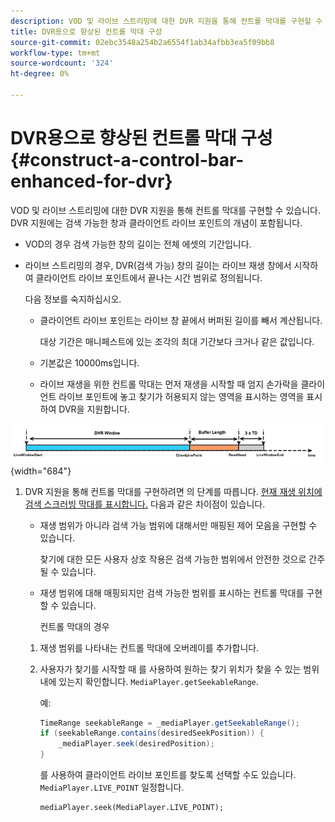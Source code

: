 ```yaml
---
description: VOD 및 라이브 스트리밍에 대한 DVR 지원을 통해 컨트롤 막대를 구현할 수 있습니다. DVR 지원에는 검색 가능한 창과 클라이언트 라이브 포인트의 개념이 포함됩니다.
title: DVR용으로 향상된 컨트롤 막대 구성
source-git-commit: 02ebc3548a254b2a6554f1ab34afbb3ea5f09bb8
workflow-type: tm+mt
source-wordcount: '324'
ht-degree: 0%

---
```


# DVR용으로 향상된 컨트롤 막대 구성 {#construct-a-control-bar-enhanced-for-dvr}

VOD 및 라이브 스트리밍에 대한 DVR 지원을 통해 컨트롤 막대를 구현할 수 있습니다. DVR 지원에는 검색 가능한 창과 클라이언트 라이브 포인트의 개념이 포함됩니다.

* VOD의 경우 검색 가능한 창의 길이는 전체 에셋의 기간입니다.
* 라이브 스트리밍의 경우, DVR(검색 가능) 창의 길이는 라이브 재생 창에서 시작하여 클라이언트 라이브 포인트에서 끝나는 시간 범위로 정의됩니다.

  다음 정보를 숙지하십시오.

   * 클라이언트 라이브 포인트는 라이브 창 끝에서 버퍼된 길이를 빼서 계산됩니다.

     대상 기간은 매니페스트에 있는 조각의 최대 기간보다 크거나 같은 값입니다.
   * 기본값은 10000ms입니다.
   * 라이브 재생을 위한 컨트롤 막대는 먼저 재생을 시작할 때 엄지 손가락을 클라이언트 라이브 포인트에 놓고 찾기가 허용되지 않는 영역을 표시하는 영역을 표시하여 DVR을 지원합니다.

<!--<a id="fig_37A39A28BA714BA5A2C461357ED5BD41"></a>-->

![](assets/dvr-window.PNG){width="684"}

1. DVR 지원을 통해 컨트롤 막대를 구현하려면 의 단계를 따릅니다. [현재 재생 위치에 검색 스크러빙 막대를 표시합니다.](../../../tvsdk-3x-android-prog/android-3x-content-playback-options-android2/ui-configure/android-3x-ui-seek-scrub-bar-display.md) 다음과 같은 차이점이 있습니다.

   * 재생 범위가 아니라 검색 가능 범위에 대해서만 매핑된 제어 모음을 구현할 수 있습니다.

     찾기에 대한 모든 사용자 상호 작용은 검색 가능한 범위에서 안전한 것으로 간주될 수 있습니다.
   * 재생 범위에 대해 매핑되지만 검색 가능한 범위를 표시하는 컨트롤 막대를 구현할 수 있습니다.

     컨트롤 막대의 경우

   1. 재생 범위를 나타내는 컨트롤 막대에 오버레이를 추가합니다.
   1. 사용자가 찾기를 시작할 때 를 사용하여 원하는 찾기 위치가 찾을 수 있는 범위 내에 있는지 확인합니다. `MediaPlayer.getSeekableRange`.

      예:

      ```java
      TimeRange seekableRange = _mediaPlayer.getSeekableRange(); 
      if (seekableRange.contains(desiredSeekPosition)) { 
          _mediaPlayer.seek(desiredPosition); 
      }
      ```

      를 사용하여 클라이언트 라이브 포인트를 찾도록 선택할 수도 있습니다. `MediaPlayer.LIVE_POINT` 일정합니다.

      ```
      mediaPlayer.seek(MediaPlayer.LIVE_POINT);
      ```
